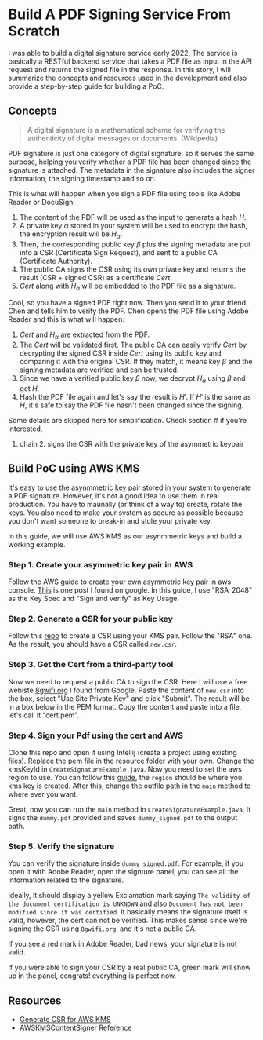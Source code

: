 # Build A PDF Signing Service From Scratch

I was able to build a digital signature service early 2022. The service is basically a RESTful backend service that takes a PDF file as input in the API request and returns the signed file in the response. In this story, I will summarize the concepts and resources used in the development and also provide a step-by-step guide for building a PoC.

## Concepts
> A digital signature is a mathematical scheme for verifying the authenticity of digital messages or documents. (Wikipedia)

PDF signature is just one category of digital signature, so it serves the same purpose, helping you verify whether a PDF file has been changed since the signature is attached. The metadata in the signature also includes the signer information, the signing timestamp and so on.

This is what will happen when you sign a PDF file using tools like Adobe Reader or DocuSign:
1. The content of the PDF will be used as the input to generate a hash $H$.
2. A private key $\alpha$ stored in your system will be used to encrypt the hash, the encryption result will be $H_\alpha$.
3. Then, the corresponding public key $\beta$ plus the signing metadata are put into a CSR (Certificate Sign Request), and sent to a public CA (Certificate Authority).
4. The public CA signs the CSR using its own private key and returns the result (CSR + signed CSR) as a certificate $Cert$.
5. $Cert$ along with $H_\alpha$ will be embedded to the PDF file as a signature.

Cool, so you have a signed PDF right now. Then you send it to your friend Chen and tells him to verify the PDF. Chen opens the PDF file using Adobe Reader and this is what will happen:
1. $Cert$ and $H_\alpha$ are extracted from the PDF.
2. The $Cert$ will be validated first. The public CA can easily verify $Cert$ by decrypting the signed CSR inside $Cert$ using its public key and comparing it with the original CSR. If they match, it means key $\beta$ and the signing metadata are verified and can be trusted.
3. Since we have a verified public key $\beta$ now, we decrypt $H_\alpha$ using $\beta$ and get $H$.
4. Hash the PDF file again and let's say the result is $H'$. If $H'$ is the same as $H$, it's safe to say the PDF file hasn't been changed since the signing.

Some details are skipped here for simplification. Check section # if you're interested.
1. chain 2. signs the CSR with the private key of the asymmetric keypair

## Build PoC using AWS KMS
It's easy to use the asynmmetric key pair stored in your system to generate a PDF signature. However, it's not a good idea to use them in real production. You have to maunally (or think of a way to) create, rotate the keys. You also need to make your system as secure as possible because you don't want someone to break-in and stole your private key. 

In this guide, we will use AWS KMS as our asynmmetric keys and build a working example.

### Step 1. Create your asymmetric key pair in AWS
Follow the AWS guide to create your own asymmetric key pair in aws console. [This](https://docs.aws.amazon.com/kms/latest/developerguide/symmetric-asymmetric.html) is one post I found on google. In this guide, I use "RSA_2048" as the Key Spec and "Sign and verify" as Key Usage.

### Step 2. Generate a CSR for your public key
Follow this [repo](https://github.com/g-a-d/aws-kms-sign-csr) to create a CSR using your KMS pair. Follow the "RSA" one. As the result, you should have a CSR called `new.csr`.

### Step 3. Get the Cert from a third-party tool
Now we need to request a public CA to sign the CSR. Here I will use a free webiste [8gwifi.org](https://8gwifi.org/signcsr.jsp) I found from Google. Paste the content of `new.csr` into the box, select "Use Site Private Key" and click "Submit". The result will be in a box below in the PEM format. Copy the content and paste into a file, let's call it "cert.pem".

### Step 4. Sign your Pdf using the cert and AWS
Clone this repo and open it using Intellij (create a project using existing files). Replace the pem file in the resource folder with your own. Change the kmsKeyId in `CreateSignatureExample.java`. Now you need to set the aws region to use. You can follow this [guide](https://docs.aws.amazon.com/sdk-for-java/v1/developer-guide/setup-credentials.html), the `region` should be where you kms key is created. After this, change the outfile path in the `main` method to where ever you want.

Great, now you can run the `main` method in `CreateSignatureExample.java`. It signs the `dummy.pdf` provided and saves `dummy_signed.pdf` to the output path.

### Step 5. Verify the signature
You can verify the signature inside `dummy_signed.pdf`. For example, if you open it with Adobe Reader, open the signture panel, you can see all the information related to the signature. 

Ideally, it should display a yellow Exclamation mark saying `The validity of the document certification is UNKNOWN` and also `Document has not been modified since it was certified`. It basically means the signature itself is valid, however, the cert can not be verified. This makes sense since we're signing the CSR using `8gwifi.org`, and it's not a public CA.

If you see a red mark in Adobe Reader, bad news, your signature is not valid.

If you were able to sign your CSR by a real public CA, green mark will show up in the panel, congrats! everything is perfect now.

## Resources
- [Generate CSR for AWS KMS](https://github.com/g-a-d/aws-kms-sign-csr)
- [AWSKMSContentSigner Reference](https://stackoverflow.com/questions/64867778/sign-a-pdfdocument-using-the-digital-signature-returned-by-aws-kms)
